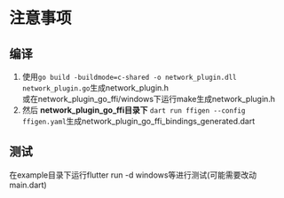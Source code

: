 # 注意事项

## 编译

1. 使用`go build -buildmode=c-shared -o network_plugin.dll network_plugin.go`生成network_plugin.h  
    或在network_plugin_go_ffi/windows下运行make生成network_plugin.h
2. 然后 **network_plugin_go_ffi目录下** `dart run ffigen --config ffigen.yaml`生成network_plugin_go_ffi_bindings_generated.dart

## 测试

在example目录下运行flutter run -d windows等进行测试(可能需要改动main.dart)

